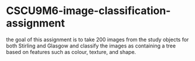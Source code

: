 # CSCU9M6-image-classification-assignment
the goal of this assignment is to take 200 images from the study objects for both Stirling and Glasgow and classify the images as containing a tree based on features such as colour, texture, and shape.
